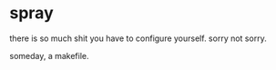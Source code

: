 spray
====

there is so much shit you have to configure yourself. sorry not sorry. 

someday, a makefile.

